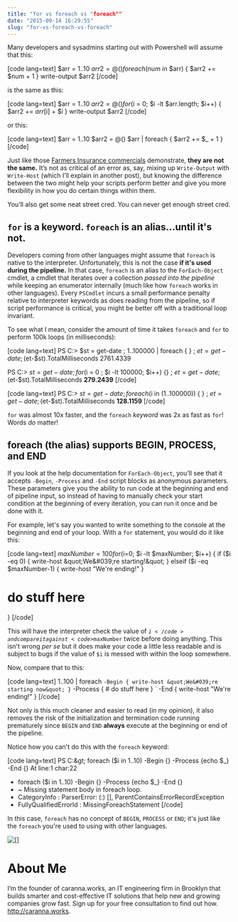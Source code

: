 ```yaml
---
title: "for vs foreach vs "foreach""
date: "2015-09-14 16:29:55"
slug: "for-vs-foreach-vs-foreach"
---
```


Many developers and sysadmins starting out with Powershell will assume that this:

[code lang=text]
$arr = 1..10
$arr2 = @()
foreach ($num in $arr) { $arr2 += $num + 1 }
write-output $arr2
[/code]

is the same as this:

[code lang=text]
$arr = 1..10
$arr2 = @()
for ($i = 0; $i -lt $arr.length; $i++) { $arr2 += $arr[$i] + $i }
write-output $arr2
[/code]

or this:

[code lang=text]
$arr = 1..10
$arr2 = @()
$arr | foreach { $arr2 += $_ + 1 }
[/code]

Just like those [Farmers Insurance commercials](https://www.youtube.com/watch?v=s-Lu40LRBDU "") demonstrate, **they are not the same.** It’s not as critical of an error as, say, mixing up <code>Write-Output</code> with <code>Write-Host</code> (which I’ll explain in another post), but knowing the difference between the two might help your scripts perform better and give you more flexibility in how you do certain things within them.

You’ll also get some neat street cred. You can never get enough street cred.

## **<code>for</code> is a keyword. <code>foreach</code> is an alias...until it's not.**

Developers coming from other languages might assume that <code>foreach</code> is native to the interpreter. Unfortunately, this is not the case **if it's used during the pipeline.** In that case, <code>foreach</code> is an alias to the <code>ForEach-Object</code> cmdlet, a cmdlet that iterates over a collection *passed into the pipeline* while keeping an enumerator internally (much like how <code>foreach</code> works in other languages). Every <code>PSCmdlet</code> incurs a small performance penalty relative to interpreter keywords as does reading from the pipeline, so if script performance is critical, you might be better off with a traditional loop invariant.

To see what I mean, consider the amount of time it takes <code>foreach</code> and <code>for</code> to perform 100k loops (in milliseconds):

[code lang=text]
PS C:&gt; $st = get-date ; 1..100000 | foreach { } ; $et = get-date ; ($et-$st).TotalMilliseconds
2761.4339

PS C:&gt; $st = get-date ; for ($i = 0 ; $i -lt 100000; $i++) {} ; $et = get-date ; ($et-$st).TotalMilliseconds
**279.2439**
[/code]

[code lang=text]
PS C:&gt; $st = get-date ; foreach ($i in (1..100000)) { } ; $et = get-date ; ($et-$st).TotalMilliseconds
**128.1159**
[/code]

<code>for</code> was almost 10x faster, and the <code>foreach</code> *keyword* was 2x as fast as <code>for</code>! Words *do* matter!

## **foreach (the alias) supports BEGIN, PROCESS, and END**

If you look at the help documentation for <code>ForEach-Object</code>, you’ll see that it accepts <code>-Begin</code>, <code>-Process</code> and <code>-End</code> script blocks as anonymous parameters. These parameters give you the ability to run code at the beginning and end of pipeline input, so instead of having to manually check your start condition at the beginning of every iteration, you can run it once and be done with it.

For example, let's say you wanted to write something to the console at the beginning and end of your loop. With a <code>for</code> statement, you would do it like this:

[code lang=text]
$maxNumber = 100
for ($i=0; $i -lt $maxNumber; $i++) {
if ($i -eq 0) {
write-host &quot;We&#039;re starting!&quot;
}
elseif ($i -eq $maxNumber-1) {
write-host &quot;We&#039;re ending!&quot;
}
# do stuff here
}
[/code]

This will have the interpreter check the value of <code>$i</code> and compare it against <code>$maxNumber</code> twice before doing anything. This isn't wrong *per se* but it does make your code a little less readable and is subject to bugs if the value of <code>$i</code> is messed with within the loop somewhere.

Now, compare that to this:

[code lang=text]
1..100 | foreach `
-Begin { write-host &quot;We&#039;re starting now&quot; } `
-Process { # do stuff here } `
-End { write-host &quot;We&#039;re ending!&quot; }
[/code]

Not only is this much cleaner and easier to read (in my opinion), it also removes the risk of the initialization and termination code running prematurely since <code>BEGIN</code> and <code>END</code> **always** execute at the beginning or end of the pipeline.

Notice how you can't do this with the <code>foreach</code> keyword:

[code lang=text]
PS C:\&gt; foreach ($i in 1..10) -Begin {} -Process {echo $_} -End {}
At line:1 char:22
+ foreach ($i in 1..10) -Begin {} -Process {echo $_} -End {}
+ ~
Missing statement body in foreach loop.
+ CategoryInfo : ParserError: (:) [], ParentContainsErrorRecordException
+ FullyQualifiedErrorId : MissingForeachStatement
[/code]

In this case, <code>foreach</code> has no concept of <code>BEGIN</code>, <code>PROCESS</code> or <code>END</code>; it's just like the <code>foreach</code> you're used to using with other languages.

![[]](http://www.bright-tiger.asia/wp-content/uploads/2015/03/Fun_1_Wonka.jpg "")

# About Me

I’m the founder of caranna.works, an IT engineering firm in Brooklyn that builds smarter and cost-effective IT solutions that help new and growing companies grow fast. Sign up for your free consultation to find out how. http://caranna.works.
